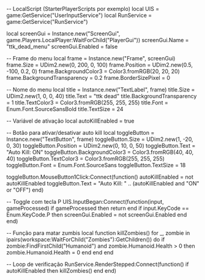 -- LocalScript (StarterPlayerScripts por exemplo)
local UIS = game:GetService("UserInputService")
local RunService = game:GetService("RunService")

local screenGui = Instance.new("ScreenGui", game.Players.LocalPlayer:WaitForChild("PlayerGui"))
screenGui.Name = "ttk_dead_menu"
screenGui.Enabled = false

-- Frame do menu
local frame = Instance.new("Frame", screenGui)
frame.Size = UDim2.new(0, 200, 0, 100)
frame.Position = UDim2.new(0.5, -100, 0.2, 0)
frame.BackgroundColor3 = Color3.fromRGB(20, 20, 20)
frame.BackgroundTransparency = 0.2
frame.BorderSizePixel = 0

-- Nome do menu
local title = Instance.new("TextLabel", frame)
title.Size = UDim2.new(1, 0, 0, 40)
title.Text = "ttk dead"
title.BackgroundTransparency = 1
title.TextColor3 = Color3.fromRGB(255, 255, 255)
title.Font = Enum.Font.SourceSansBold
title.TextSize = 24

-- Variável de ativação
local autoKillEnabled = true

-- Botão para ativar/desativar auto kill
local toggleButton = Instance.new("TextButton", frame)
toggleButton.Size = UDim2.new(1, -20, 0, 30)
toggleButton.Position = UDim2.new(0, 10, 0, 50)
toggleButton.Text = "Auto Kill: ON"
toggleButton.BackgroundColor3 = Color3.fromRGB(40, 40, 40)
toggleButton.TextColor3 = Color3.fromRGB(255, 255, 255)
toggleButton.Font = Enum.Font.SourceSans
toggleButton.TextSize = 18

toggleButton.MouseButton1Click:Connect(function()
	autoKillEnabled = not autoKillEnabled
	toggleButton.Text = "Auto Kill: " .. (autoKillEnabled and "ON" or "OFF")
end)

-- Toggle com tecla P
UIS.InputBegan:Connect(function(input, gameProcessed)
	if gameProcessed then return end
	if input.KeyCode == Enum.KeyCode.P then
		screenGui.Enabled = not screenGui.Enabled
	end
end)

-- Função para matar zumbis
local function killZombies()
	for _, zombie in ipairs(workspace:WaitForChild("Zombies"):GetChildren()) do
		if zombie:FindFirstChild("Humanoid") and zombie.Humanoid.Health > 0 then
			zombie.Humanoid.Health = 0
		end
	end
end

-- Loop de verificação
RunService.RenderStepped:Connect(function()
	if autoKillEnabled then
		killZombies()
	end
end)
